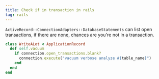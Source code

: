 ```yaml
---
title: Check if in transaction in rails
tag: rails
---
```


`ActiveRecord::ConnectionAdapters::DatabaseStatements` can list open transactions, if there are none, chances are you're not in a transaction.

```ruby
class WriteALot < ApplicationRecord
  def self.vacuum
    if connection.open_transactions.blank?
      connection.execute("vacuum verbose analyze #{table_name}")
    end
  end
end

```
